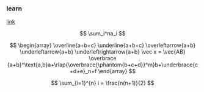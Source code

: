 ### learn
[link](https://www.cnblogs.com/nowgood/p/Latexstart.html)

$$
\sum_i^na_i
$$

$$
\begin{array} \overline{a+b+c}  \underline{a+b+c}  \overleftarrow{a+b}  \underleftarrow{a+b} \underleftrightarrow{a+b}  \vec x = \vec{AB}  \overbrace {a+b}^\text{a,b}a+\rlap{\overbrace{\phantom{b+c+d}}^m}b+\underbrace{c+d+e}_n+f \end{array}
$$


$$
\sum_{i=1}^{n} i = \frac{n(n+1)}{2}
$$

